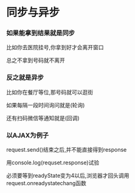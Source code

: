 # 同步与异步

### 如果能拿到结果就是同步

比如你去医院挂号,你拿到好才会离开窗口

总之不拿到号码就不离开

### 反之就是异步

比如你在餐厅等位,那号码就可以逛街

如果每隔一段时间询问就是(轮询)

还有扫码微信等通知就是(回调)





### 以AJAX为例子

request.send()结束之后,并不能直接得到response

用console.log(requset.response)试验

必须要等到readyState变为4以后,浏览器才回头调用request.onreadystatechang函数







